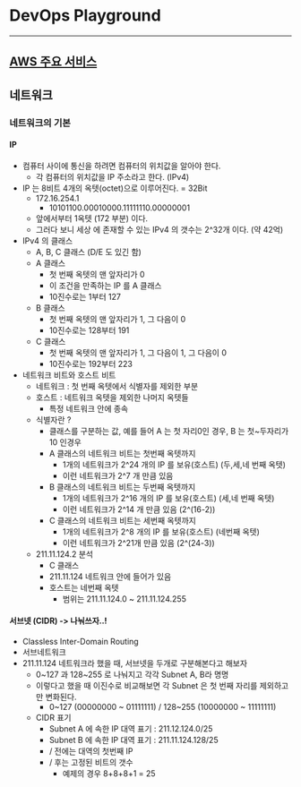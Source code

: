 # DevOps Playground

---

## [AWS 주요 서비스](./awsService/README.md)

## 네트워크

### 네트워크의 기본

#### IP
- 컴퓨터 사이에 통신을 하려면 컴퓨터의 위치값을 알아야 한다.
  - 각 컴퓨터의 위치값을 IP 주소라고 한다. (IPv4)
- IP 는 8비트 4개의 옥텟(octet)으로 이루어진다. = 32Bit
  - 172.16.254.1
    - 10101100.00010000.11111110.00000001
  - 앞에서부터 1옥텟 (172 부분) 이다.
  - 그러다 보니 세상 에 존재할 수 있는 IPv4 의 갯수는 2^32개 이다. (약 42억)
- IPv4 의 클래스
  - A, B, C 클래스 (D/E 도 있긴 함)
  - A 클래스
    - 첫 번째 옥텟의 맨 앞자리가 0
    - 이 조건을 만족하는 IP 를 A 클래스
    - 10진수로는 1부터 127
  - B 클래스
    - 첫 번째 옥텟의 맨 앞자리가 1, 그 다음이 0
    - 10진수로는 128부터 191
  - C 클래스
    - 첫 번째 옥텟의 맨 앞자리가 1, 그 다음이 1, 그 다음이 0
    - 10진수로는 192부터 223
- 네트워크 비트와 호스트 비트
  - 네트워크 : 첫 번째 옥텟에서 식별자를 제외한 부분
  - 호스트 : 네트워크 옥텟을 제외한 나머지 옥텟들
    - 특정 네트워크 안에 종속
  - 식별자란 ? 
    - 클래스를 구분하는 값, 예를 들어 A 는 첫 자리0인 경우, B 는 첫~두자리가 10 인경우
    - A 클래스의 네트워크 비트는 첫번째 옥텟까지
      - 1개의 네트워크가 2^24 개의 IP 를 보유(호스트) (두,세,네 번째 옥텟)
      - 이런 네트워크가 2^7 개 만큼 있음
    - B 클래스의 네트워크 비트는 두번째 옥텟까지
      - 1개의 네트워크가 2^16 개의 IP 를 보유(호스트) (세,네 번째 옥텟)
      - 이런 네트워크가 2^14 개 만큼 있음 (2^(16-2))
    - C 클래스의 네트워크 비트는 세번째 옥텟까지
      - 1개의 네트워크가 2^8 개의 IP 를 보유(호스트) (네번째 옥텟)
      - 이런 네트워크가 2^21개 만큼 있음 (2^(24-3))
  - 211.11.124.2 분석
    - C 클래스
    - 211.11.124 네트워크 안에 들어가 있음
    - 호스트는 네번째 옥텟
      - 범위는 211.11.124.0 ~ 211.11.124.255

#### 서브넷 (CIDR) -> 나눠쓰자..!
- Classless Inter-Domain Routing
- 서브네트워크
- 211.11.124 네트워크라 했을 때, 서브넷을 두개로 구분해본다고 해보자
  - 0~127 과 128~255 로 나눠지고 각각 Subnet A, B라 명명
  - 이렇다고 했을 때 이진수로 비교해보면 각 Subnet 은 첫 번째 자리를 제외하고만 변화된다.
    - 0~127 (00000000 ~ 01111111) / 128~255 (10000000 ~ 11111111)
  - CIDR 표기
    - Subnet A 에 속한 IP 대역 표기 : 211.12.124.0/25
    - Subnet B 에 속한 IP 대역 표기 : 211.11.124.128/25
    - / 전에는 대역의 첫번째 IP
    - / 후는 고정된 비트의 갯수
      - 예제의 경우 8+8+8+1 = 25
  